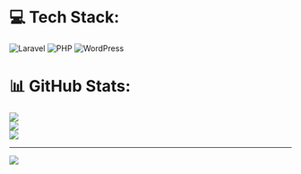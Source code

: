 
# 💻 Tech Stack:
![Laravel](https://img.shields.io/badge/laravel-%23FF2D20.svg?style=for-the-badge&logo=laravel&logoColor=white) ![PHP](https://img.shields.io/badge/php-%23777BB4.svg?style=for-the-badge&logo=php&logoColor=white) ![WordPress](https://img.shields.io/badge/WordPress-%23117AC9.svg?style=for-the-badge&logo=WordPress&logoColor=white)
# 📊 GitHub Stats:
![](https://github-readme-stats.vercel.app/api?username=sarthidws&theme=dark&hide_border=false&include_all_commits=false&count_private=false)<br/>
![](https://github-readme-streak-stats.herokuapp.com/?user=sarthidws&theme=dark&hide_border=false)<br/>
![](https://github-readme-stats.vercel.app/api/top-langs/?username=sarthidws&theme=dark&hide_border=false&include_all_commits=false&count_private=false&layout=compact)

---
[![](https://visitcount.itsvg.in/api?id=sarthidws&icon=0&color=0)](https://visitcount.itsvg.in)

<!-- Proudly created with GPRM ( https://gprm.itsvg.in ) -->
